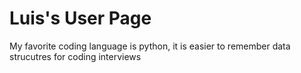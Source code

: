 # Luis's User Page
My favorite coding language is python, it is easier to remember data strucutres for coding interviews